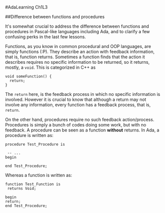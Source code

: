 #AdaLearning Ch1L3

##Difference between functions and procedures

It's somewhat crucial to address the difference between functions and procedures in Pascal-like languages including Ada, and to clarify a few confusing perks in the last few lessons.

Functions, as you know in common procedural and OOP languages, are simply functions (:P). They describe an action with feedback information, that is, function returns. Sometimes a function finds that the action it describes requires no specific information to be returned, so it returns, mostly, a `void`. This is categorized in C++ as

```
void someFunction() {
  return;
}
```
The `return` here, is the feedback process in which no specific information is involved. However it is crucial to know that although a return may not involve any information, every function has a feedback process, that is, `return`.

On the other hand, procedures require no such feedback action/process. Procedures is simply a bunch of codes doing some work, but with no feedback. A procedure can be seen as a function **without** returns. In Ada, a procedure is written as:

```
procedure Test_Procedure is

 -- ...
begin

end Test_Procedure;
```
 Whereas a function is written as:
 ```
 function Test_Function is
  returns Void;

begin
 return;
end Test_Procedure;
